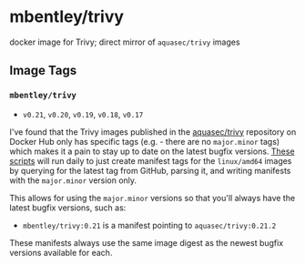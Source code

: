 # mbentley/trivy

docker image for Trivy; direct mirror of `aquasec/trivy` images

## Image Tags

### `mbentley/trivy`

* `v0.21`, `v0.20`, `v0.19`, `v0.18`, `v0.17`

I've found that the Trivy images published in the [aquasec/trivy](https://hub.docker.com/r/aquasec/trivy/) repository on Docker Hub only has specific tags (e.g. - there are no `major.minor` tags) which makes it a pain to stay up to date on the latest bugfix versions.  [These scripts](https://github.com/mbentley/docker-trivy) will run daily to just create manifest tags for the `linux/amd64` images by querying for the latest tag from GitHub, parsing it, and writing manifests with the `major.minor` version only.

This allows for using the `major.minor` versions so that you'll always have the latest bugfix versions, such as:

* `mbentley/trivy:0.21` is a manifest pointing to `aquasec/trivy:0.21.2`

These manifests always use the same image digest as the newest bugfix versions available for each.
